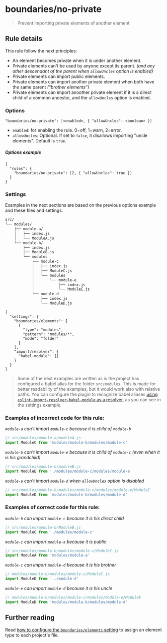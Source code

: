 # boundaries/no-private

> Prevent importing private elements of another element

## Rule details

This rule follow the next principles:

* An element becomes private when it is under another element.
* Private elements can't be used by anyone except its parent. _(and any other descendant of the parent when `allowUncles` option is enabled)_
* Private elements can import public elements.
* Private elements can import another private element when both have the same parent _("brother elements")_
* Private elements can import anoother private element if it is a direct child of a common ancestor, and the `allowUncles` option is enabled.

### Options

```
"boundaries/no-private": [<enabled>, { "allowUncles": <boolean> }]
```

* `enabled`: for enabling the rule. 0=off, 1=warn, 2=error.
* `allowUncles`: Optional. If set to `false`, it disallows importing "uncle elements". Default is `true`.

##### Options example

```jsonc
{
  "rules": {
    "boundaries/no-private": [2, { "allowUncles": true }]
  }
}
```

### Settings

Examples in the next sections are based on the previous options example and these files and settings.

```txt
src/
└── modules/
    ├── module-a/
    │   ├── index.js
    │   └── ModuleA.js
    └── module-b/
        ├── index.js
        ├── ModuleB.js
        └── modules
            ├── module-c
            │   ├── index.js
            │   ├── ModuleC.js
            │   └── modules
            │       └── module-e
            │           ├── index.js
            │           └── ModuleE.js
            └── module-d
                ├── index.js
                └── ModuleD.js
```

```jsonc
{
  "settings": {
    "boundaries/elements": [
      {
        "type": "modules",
        "pattern": "modules/*",
        "mode": "folder"
      }
    ],
    "import/resolver": {
      "babel-module": {}
    }
  }
}
```

> Some of the next examples are written as is the project has configured a babel alias for the folder `src/modules`. This is made for better readability of the examples, but it would work also with relative paths. You can configure the plugin to recognize babel aliases [using `eslint-import-resolver-babel-module` as a resolver](../../README.md#resolvers), as you can see in the settings example.

### Examples of **incorrect** code for this rule:

_`module-a` can't import `module-c` because it is child of `module-b`_

```js
// src/modules/module-a/moduleA.js
import ModuleC from 'modules/module-b/modules/module-c'
```

_`module-b` can't import `module-e` because it is child of `module-c` (even when it is his grandchild)_

```js
// src/modules/module-b/moduleB.js
import ModuleE from './modules/module-c/modules/module-e'
```

_`module-e` can't import `module-d` when `allowUncles` option is disabled_

```js
// src/modules/module-b/modules/module-c/modules/module-e/ModuleE
import ModuleD from 'modules/module-b/modules/module-d'
```

### Examples of **correct** code for this rule:

_`module-b` can import `module-c` because it is his direct child_

```js
// src/modules/module-b/ModuleB.js
import ModuleC from './modules/module-c'
```

_`module-c` can import `module-a` because it is public_

```js
// src/modules/module-b/modules/module-c/ModuleC.js
import ModuleA from 'modules/module-a'
```

_`module-c` can import `module-d` because it is his brother_

```js
// modules/module-b/modules/module-c/ModuleC.js
import ModuleD from '../module-d'
```

_`module-e` can import `module-d` because it is his uncle_

```js
// modules/module-b/modules/module-c/modules/module-e/ModuleE
import ModuleD from 'modules/module-b/modules/module-d'
```

## Further reading

Read [how to configure the `boundaries/elements` setting](../../README.md#global-settings) to assign an element type to each project's file.
